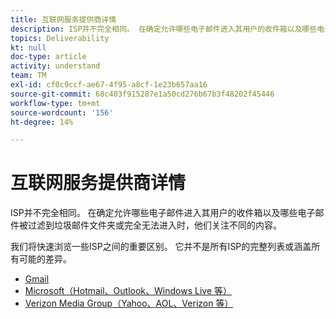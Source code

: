 ```yaml
---
title: 互联网服务提供商详情
description: ISP并不完全相同。 在确定允许哪些电子邮件进入其用户的收件箱以及哪些电子邮件被过滤到垃圾邮件文件夹或完全无法进入时，他们关注不同的内容。 我们将快速浏览一些ISP之间的重要区别。 它并不是所有ISP的完整列表或涵盖所有可能的差异。
topics: Deliverability
kt: null
doc-type: article
activity: understand
team: TM
exl-id: cf0c9ccf-ae67-4f95-a8cf-1e23b657aa16
source-git-commit: 68c403f915287e1a50cd276b67b3f48202f45446
workflow-type: tm+mt
source-wordcount: '156'
ht-degree: 14%

---
```


# 互联网服务提供商详情

ISP并不完全相同。 在确定允许哪些电子邮件进入其用户的收件箱以及哪些电子邮件被过滤到垃圾邮件文件夹或完全无法进入时，他们关注不同的内容。

我们将快速浏览一些ISP之间的重要区别。 它并不是所有ISP的完整列表或涵盖所有可能的差异。

* [Gmail](./gmail.md)
* [Microsoft（Hotmail、Outlook、Windows Live 等）](./microsoft.md)
* [Verizon Media Group（Yahoo、AOL、Verizon 等）](./verizon-media-group.md)
